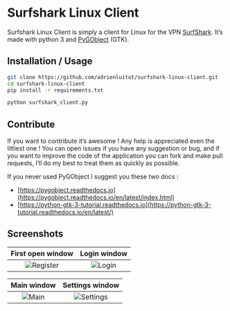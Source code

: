 # Surfshark Linux Client

Surfshark Linux Client is simply a client for Linux for the VPN [SurfShark](https://surfshark.com). It’s made with python 3 and [PyGObject](https://pygobject.readthedocs.io/en/latest/index.html) (GTK).

## Installation / Usage

```bash
git clone https://github.com/adrienluitot/surfshark-linux-client.git
cd surfshark-linux-client
pip install -r requirements.txt

python surfshark_client.py
```

## Contribute

If you want to contribute it’s awesome ! Any help is appreciated even the littlest one !
You can open issues if you have any suggestion or bug, and if you want to improve the code of the application you can fork and make pull requests, I’ll do my best to treat them as quickly as possible.

If you never used PyGObject I suggest you these two docs : 

- [https://pygobject.readthedocs.io](https://pygobject.readthedocs.io/en/latest/index.html)
- [https://python-gtk-3-tutorial.readthedocs.io](https://python-gtk-3-tutorial.readthedocs.io/en/latest/)

## Screenshots 
|                 First open window                 |                Login window                 |
| :-----------------------------------------------: | :-----------------------------------------: |
| ![Register](https://i.luitot.fr/sslc_register.png) | ![Login](https://i.luitot.fr/sslc_login.png) |



|                Main window                |                  Settings window                  |
| :---------------------------------------: | :-----------------------------------------------: |
| ![Main](https://i.luitot.fr/sslc_main.png) | ![Settings](https://i.luitot.fr/sslc_settings.jpg) |
